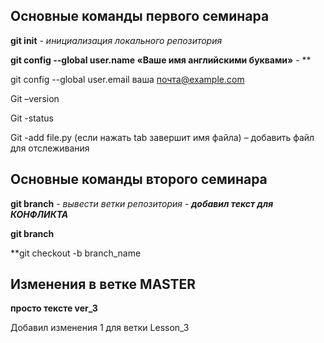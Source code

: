 ## Основные команды первого семинара

**git init** - *инициализация локального репозитория*

**git config --global user.name «Ваше имя английскими буквами»** - **

git config --global user.email ваша почта@example.com

Git –version

Git -status

Git -add file.py (если нажать tab завершит имя файла) – добавить файл для отслеживания 

## Основные команды второго семинара

**git branch** - *вывести ветки репозитория* - ***добавил текст для КОНФЛИКТА***

**git branch** 

**git checkout -b branch_name

## Изменения в ветке MASTER

**просто тексте ver_3**

Добавил изменения 1 для ветки Lesson_3
